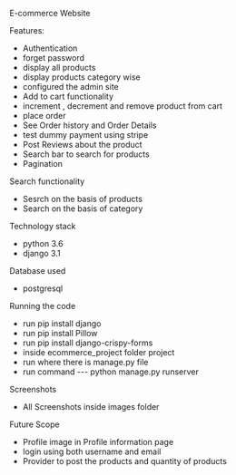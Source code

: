 E-commerce Website

Features:
- Authentication
- forget password
- display all products
- display products category wise
- configured the admin site
- Add to cart functionality
- increment , decrement and remove product from cart
- place order 
- See Order history and Order Details
- test dummy payment using stripe
- Post Reviews about the product
- Search bar to search for products
- Pagination

Search functionality
- Sesrch on the basis of products 
- Search on the basis of category

Technology stack
- python 3.6
- django 3.1

Database used
- postgresql

Running the code
- run pip install django
- run pip install Pillow
- run pip install django-crispy-forms
- inside ecommerce_project folder project
- run where there is manage.py file
- run command --- python manage.py runserver

Screenshots
- All Screenshots inside images folder


Future Scope
- Profile image in Profile information page
- login using both username and email
- Provider to post the products and quantity of products